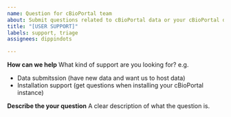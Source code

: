 ```yaml
---
name: Question for cBioPortal team
about: Submit questions related to cBioPortal data or your cBioPortal deployment
title: "[USER SUPPORT]"
labels: support, triage
assignees: dippindots

---
```


**How can we help**
What kind of support are you looking for? e.g.
- Data submitssion (have new data and want us to host data)
- Installation support (get questions when installing your cBioPortal instance)

**Describe the your question**
A clear description of what the question is.
